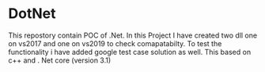 # DotNet

This repostory contain POC of .Net. In this Project I have created two dll one on vs2017 and one on vs2019 to check comapatabilty. To test the functionality i have added google test case solution as well. This based on c++ and . Net core (version 3.1)
